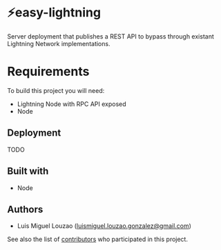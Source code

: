 # ⚡easy-lightning
Server deployment that publishes a REST API to bypass through existant Lightning Network implementations.

# Requirements
To build this project you will need:
- Lightning Node with RPC API exposed
- Node

## Deployment
TODO

## Built with
- Node

## Authors
- Luis Miguel Louzao (luismiguel.louzao.gonzalez@gmail.com)

See also the list of [contributors](https://github.com/MrLouzao/easy-lightning/graphs/contributors) who participated in this project.